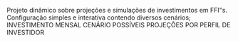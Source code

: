 Projeto dinâmico sobre projeções e simulações de investimentos em FFI"s.
Configuração simples e interativa contendo diversos cenários;
INVESTIMENTO MENSAL
CENÁRIO POSSÍVEIS
PROJEÇÕES POR PERFIL DE INVESTIDOR
